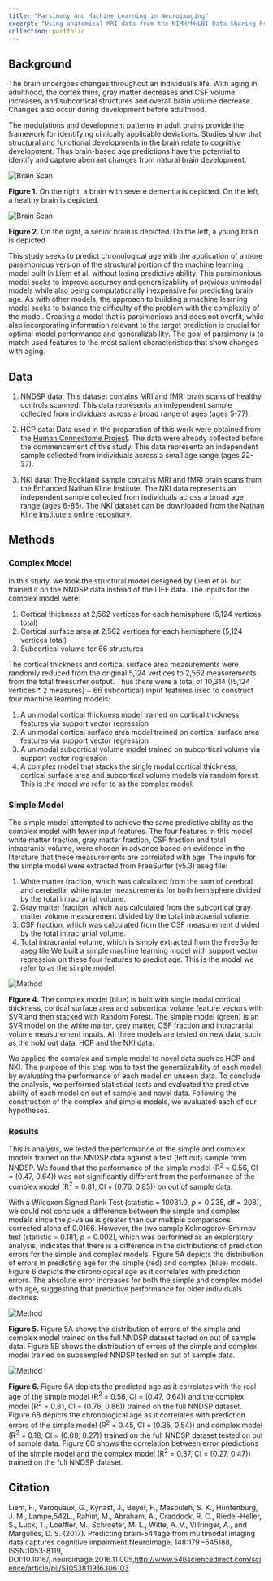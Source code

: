 ```yaml
---
title: "Parsimony and Machine Learning in Neuroimaging"
excerpt: "Using anatomical MRI data from the NIMH/NHLBI Data Sharing Project (NNDSP) to compare accuracy in prediction of age for a complex machine learning model with a large number of features to a simple machine learning model with only four features: white matter fraction, grey matter fraction, CSF fraction and intracranial volume, chosen a priori.<br/><br/><img src='/images/portfolioOne.png'>"
collection: portfolio
---
```


## Background

The brain undergoes changes throughout an individual’s life. With aging in adulthood, the cortex thins, gray matter decreases and CSF volume increases, and subcortical structures and overall brain volume decrease. Changes also occur during development before adulthood.

The modulations and development patterns in adult brains provide the framework for identifying clinically applicable deviations. Studies show that structural and functional developments in the brain relate to cognitive development. Thus brain-based age predictions have the potential to identify and capture aberrant changes from natural brain development.

![Brain Scan](/images/brainScanOne.png "Figure 1")

**Figure 1.** On the right, a brain with severe dementia is depicted. On the left, a healthy brain is depicted.

![Brain Scan](/images/brainScanTwo.png "Figure 2")

**Figure 2.** On the right, a senior brain is depicted. On the left, a young brain is depicted

This study seeks to predict chronological age with the application of a more parsimonious version of the structural portion of the machine learning model built in Liem et al. without losing predictive ability. This parsimonious model seeks to improve accuracy and generalizability of previous unimodal models while also being computationally inexpensive for predicting brain age. As with other models, the approach to building a machine learning model seeks to balance the difficulty of the problem with the complexity of the model. Creating a model that is parsimonious and does not overfit, while also incorporating information relevant to the target prediction is crucial for optimal model performance and generalizability. The goal of parsimony is to match used features to the most salient characteristics that show changes with aging.

## Data

1. NNDSP data: This dataset contains MRI and fMRI brain scans of healthy controls scanned. This data represents an independent sample collected from individuals across a broad range of ages (ages 5-77). 

2. HCP data: Data used in the preparation of this work were obtained from the [Human Connectome Project](http://www.humanconnectomeproject.org/). The data were already collected before the commencement of this study. This data represents an independent sample collected from individuals across a small age range (ages 22-37).

3. NKI data: The Rockland sample contains MRI and fMRI brain scans from the Enhanced Nathan Kline Institute. The NKI data represents an independent sample collected from individuals across a broad age range (ages 6-85). The NKI dataset can be downloaded from the [Nathan Kline Institute's online repository](http://fcon_1000.projects.nitrc.org/indi/enhanced/data.html}{http://fcon-1000.projects.nitrc.org/indi/enhanced/data.html).

## Methods

### Complex Model
In this study, we took the structural model designed by Liem et al. but trained it on the NNDSP data instead of the LIFE data. The inputs for the complex model were:
1. Cortical thickness at 2,562 vertices for each hemisphere (5,124 vertices total)
2. Cortical surface area at 2,562 vertices for each hemisphere (5,124 vertices total)
3. Subcortical volume for 66 structures

The cortical thickness and cortical surface area measurements were randomly reduced from the original 5,124 vertices to 2,562 measurements from the total freesurfer output.  Thus there were a total of 10,314 ([5,124 vertices * 2 measures] + 66 subcortical) input features used to construct four machine learning models:
1. A unimodal cortical thickness model trained on cortical thickness features via support vector regression
2. A unimodal cortical surface area model trained on cortical surface area features via support vector regression
3. A unimodal subcortical volume model trained on subcortical volume via support vector regression
4. A complex model that stacks the single modal cortical thickness, cortical surface area and subcortical volume models via random forest. This is the model we refer to as the complex model. 

### Simple Model
The simple model attempted to achieve the same predictive ability as the complex model with fewer input features. The four features in this model, white matter fraction, gray matter fraction, CSF fraction and total intracranial volume, were chosen in advance based on evidence in the literature that these measurements are correlated with age. The inputs for the simple model were extracted from FreeSurfer (v5.3) aseg file:
1. White matter fraction, which was calculated from the sum of cerebral and cerebellar white matter measurements for both hemisphere divided by the total intracranial volume.
2. Gray matter fraction, which was calculated from the subcortical gray matter volume measurement divided by the total intracranial volume.
3. CSF fraction, which was calculated from the CSF measurement divided by the total intracranial volume.
4. Total intracranial volume, which is simply extracted from the FreeSurfer aseg file
We built a simple machine learning model with support vector regression on these four features to predict age. This is the model we refer to as the simple model.


![Method](/images/methodTwo.png "Figure 4")

**Figure 4.** The complex model (blue) is built with single modal cortical thickness, cortical surface area and subcortical volume feature vectors with SVR and then stacked with Random Forest. The simple model (green) is an SVR model on the white matter, grey matter, CSF fraction and intracranial volume measurement inputs. All three models are tested on new data, such as the hold out data, HCP and the NKI data.

We applied the complex and simple model to novel data such as HCP and NKI. The purpose of this step was to test the generalizability of each model by evaluating the performance of each model on unseen data. To conclude the analysis, we performed statistical tests and evaluated the predictive ability of each model on out of sample and novel data. Following the construction of the complex and simple models, we evaluated each of our hypotheses. 

### Results

This is analysis, we tested the performance of the simple and complex models trained on the NNDSP data against a test (left out) sample from NNDSP.  We found that the performance of the simple model (R<sup>2</sup> = 0.56, CI = (0.47, 0.64)) was not significantly different from the performance of the complex model (R<sup>2</sup> = 0.81, CI = (0.76, 0.85)) on out of sample data. 

With a Wilcoxon Signed Rank Test (statistic = 10031.0, *p* = 0.235, df = 208), we could not conclude a difference between the simple and complex models since the *p*-value is greater than our multiple comparisons corrected alpha of 0.0166. However, the two sample Kolmogorov-Smirnov test (statistic = 0.181, *p* = 0.002), which was performed as an exploratory analysis, indicates that there is a difference in the distributions of prediction errors for the simple and complex models. Figure 5A depicts the distribution of errors in predicting age for the simple (red) and complex (blue) models. Figure 6 depicts the chronological age as it correlates with prediction errors. The absolute error increases for both the simple and complex model with age, suggesting that predictive performance for older individuals declines. 

![Method](/images/resultOne.png "Figure 5")

**Figure 5.** Figure 5A shows the distribution of errors of the simple and complex model trained on the full NNDSP dataset tested on out of sample data. Figure 5B shows the distribution of errors of the simple and complex model trained on subsampled NNDSP tested on out of sample data.

![Method](/images/resultTwo.png "Figure 6")

**Figure 6.** Figure 6A depicts the predicted age as it correlates with the real age of the simple model (R<sup>2</sup> = 0.56, CI = (0.47, 0.64)) and the complex model (R<sup>2</sup> = 0.81, CI = (0.76, 0.86)) trained on the full NNDSP dataset. Figure 6B depicts the chronological age as it correlates with prediction errors of the simple model (R<sup>2</sup> = 0.45, CI = (0.35, 0.54)) and complex model (R<sup>2</sup> = 0.18, CI = (0.09, 0.27)) trained on the full NNDSP dataset tested on out of sample data. Figure 6C shows the correlation between error predictions of the simple model and the complex model (R<sup>2</sup> = 0.37, CI = (0.27, 0.47)) trained on the full NNDSP dataset.

## Citation

Liem, F., Varoquaux, G., Kynast, J., Beyer, F., Masouleh, S. K., Huntenburg, J. M., Lampe,542L., Rahim, M., Abraham, A., Craddock, R. C., Riedel-Heller, S., Luck, T., Loeffler, M., Schroeter, M. L., Witte, A. V., Villringer, A., and  Margulies, D. S. (2017). Predicting brain-544age  from  multimodal  imaging  data  captures  cognitive  impairment.NeuroImage, 148:179  –545188,  ISSN:1053-8119, DOI:10.1016/j.neuroimage.2016.11.005,http://www.546sciencedirect.com/science/article/pii/S1053811916306103.
